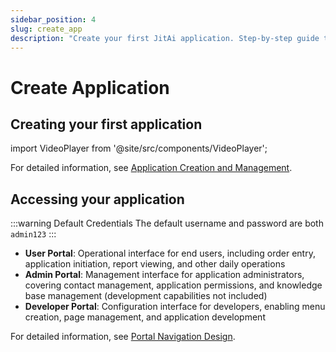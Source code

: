 ```yaml
---
sidebar_position: 4
slug: create_app
description: "Create your first JitAi application. Step-by-step guide to application setup, portal configuration, and accessing user, admin, and developer interfaces."
---
```

# Create Application

## Creating your first application

import VideoPlayer from '@site/src/components/VideoPlayer';

<VideoPlayer relatePath="/docs/tutorial/en/create_app.mp4" />

For detailed information, see [Application Creation and Management](../devguide/creating-and-publishing-applications/creating-and-deploying-applications).

## Accessing your application

<VideoPlayer relatePath="/docs/tutorial/en/visit_app.mp4" />

:::warning Default Credentials
The default username and password are both `admin123`
:::
* **User Portal**: Operational interface for end users, including order entry, application initiation, report viewing, and other daily operations
* **Admin Portal**: Management interface for application administrators, covering contact management, application permissions, and knowledge base management (development capabilities not included)
* **Developer Portal**: Configuration interface for developers, enabling menu creation, page management, and application development

For detailed information, see [Portal Navigation Design](../devguide/shell-and-page/portal-navigation-design).